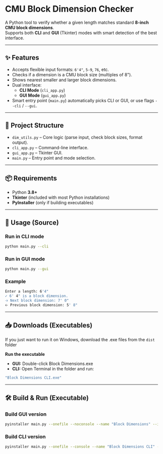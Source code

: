 # CMU Block Dimension Checker

A Python tool to verify whether a given length matches standard **8-inch CMU block dimensions**.  
Supports both **CLI** and **GUI** (Tkinter) modes with smart detection of the best interface.

---

## ✨ Features
- Accepts flexible input formats: `6'4"`, `5-9`, `76`, etc.
- Checks if a dimension is a CMU block size (multiples of 8").
- Shows nearest smaller and larger block dimensions.
- Dual interface:
  - **CLI Mode** (`cli_app.py`)
  - **GUI Mode** (`gui_app.py`)
- Smart entry point (`main.py`) automatically picks CLI or GUI, or use flags `--cli` / `--gui`.

---

## 📂 Project Structure
- `dim_utils.py` – Core logic (parse input, check block sizes, format output).
- `cli_app.py` – Command-line interface.
- `gui_app.py` – Tkinter GUI.
- `main.py` – Entry point and mode selection.

---

## 📦 Requirements
- Python **3.8+**  
- **Tkinter** (included with most Python installations)  
- **PyInstaller** (only if building executables)

---

## 🚀 Usage (Source)

### Run in CLI mode
```bash
python main.py --cli
```

### Run in GUI mode
```bash
python main.py --gui
```

### Example
```bash
Enter a length: 6'4"
✓ 6' 4" is a block dimension.
🡢 Next block dimension: 7' 0"
🡠 Previous block dimension: 5' 8"
```

---

## 📥 Downloads (Executables)
If you just want to run it on Windows, download the .exe files from the `dist` folder

**Run the executable**
- **GUI:** Double-click Block Dimensions.exe
- **CLI:** Open Terminal in the folder and run:
```bash
"Block Dimensions CLI.exe"
```

---

## 🛠️ Build & Run (Executable)

### Build GUI version
```bash
pyinstaller main.py --onefile --noconsole --name "Block Dimensions" --icon=".\icon\Icon.ico"
```

### Build CLI version
```bash
pyinstaller main.py --onefile --console --name "Block Dimensions CLI" --icon=".\icon\Icon CLI.ico"
```
